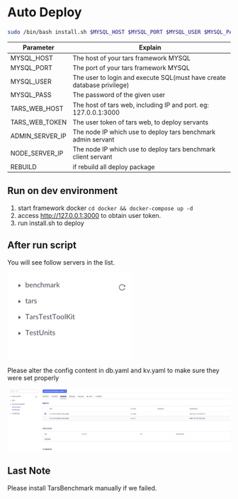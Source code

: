 # Auto Deploy

```bash
sudo /bin/bash install.sh $MYSQL_HOST $MYSQL_PORT $MYSQL_USER $MYSQL_PASS $TARS_WEB_HOST $TARS_WEB_TOKEN $ADMIN_SERVER_IP $NODE_SERVER_IP
```

| Parameter       | Explain                                                                |
| --------------- | ---------------------------------------------------------------------- |
| MYSQL_HOST      | The host of your tars framework MYSQL                                  |
| MYSQL_PORT      | The port of your tars framework MYSQL                                  |
| MYSQL_USER      | The user to login and execute SQL(must have create database privilege) |
| MYSQL_PASS      | The password of the given user                                         |
| TARS_WEB_HOST   | The host of tars web, including IP and port. eg: 127.0.0.1:3000        |
| TARS_WEB_TOKEN  | The user token of tars web, to deploy servants                         |
| ADMIN_SERVER_IP | The node IP which use to deploy tars benchmark admin servant           |
| NODE_SERVER_IP  | The node IP which use to deploy tars benchmark client servant          |
| REBUILD         | if rebuild all deploy package                                          |

## Run on dev environment

1. start framework docker `cd docker && docker-compose up -d`
2. access http://127.0.0.1:3000 to obtain user token.
3. run install.sh to deploy

## After run script

You will see follow servers in the list.

![servers](./servers.png)

Please alter the config content in db.yaml and kv.yaml to make sure they were set properly

![configs](./configs.png)

## Last Note

Please install TarsBenchmark manually if we failed.
